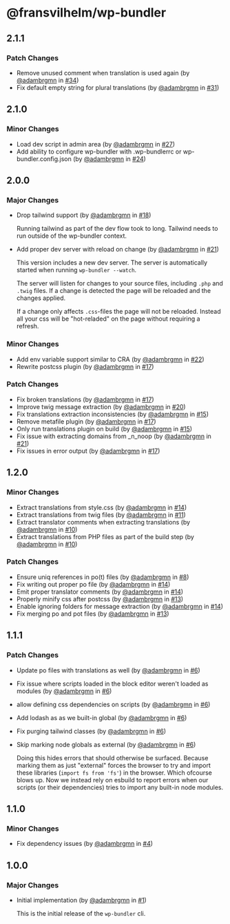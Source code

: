 # @fransvilhelm/wp-bundler

## 2.1.1

### Patch Changes

- Remove unused comment when translation is used again (by [@adambrgmn](https://github.com/adambrgmn) in [#34](https://github.com/adambrgmn/wp-bundler/pull/34))
- Fix default empty string for plural translations (by [@adambrgmn](https://github.com/adambrgmn) in [#31](https://github.com/adambrgmn/wp-bundler/pull/31))

## 2.1.0

### Minor Changes

- Load dev script in admin area (by [@adambrgmn](https://github.com/adambrgmn) in [#27](https://github.com/adambrgmn/wp-bundler/pull/27))
- Add ability to configure wp-bundler with .wp-bundlerrc or wp-bundler.config.json (by [@adambrgmn](https://github.com/adambrgmn) in [#24](https://github.com/adambrgmn/wp-bundler/pull/24))

## 2.0.0

### Major Changes

- Drop tailwind support (by [@adambrgmn](https://github.com/adambrgmn) in [#18](https://github.com/adambrgmn/wp-bundler/pull/18))

  Running tailwind as part of the dev flow took to long. Tailwind needs to run outside of the wp-bundler context.

- Add proper dev server with reload on change (by [@adambrgmn](https://github.com/adambrgmn) in [#21](https://github.com/adambrgmn/wp-bundler/pull/21))

  This version includes a new dev server. The server is automatically started when running `wp-bundler --watch`.

  The server will listen for changes to your source files, including `.php` and `.twig` files. If a change is detected the page will be reloaded and the changes applied.

  If a change only affects `.css`-files the page will not be reloaded. Instead all your css will be "hot-reladed" on the page without requiring a refresh.

### Minor Changes

- Add env variable support similar to CRA (by [@adambrgmn](https://github.com/adambrgmn) in [#22](https://github.com/adambrgmn/wp-bundler/pull/22))
- Rewrite postcss plugin (by [@adambrgmn](https://github.com/adambrgmn) in [#17](https://github.com/adambrgmn/wp-bundler/pull/17))

### Patch Changes

- Fix broken translations (by [@adambrgmn](https://github.com/adambrgmn) in [#17](https://github.com/adambrgmn/wp-bundler/pull/17))
- Improve twig message extraction (by [@adambrgmn](https://github.com/adambrgmn) in [#20](https://github.com/adambrgmn/wp-bundler/pull/20))
- Fix translations extraction inconsistencies (by [@adambrgmn](https://github.com/adambrgmn) in [#15](https://github.com/adambrgmn/wp-bundler/pull/15))
- Remove metafile plugin (by [@adambrgmn](https://github.com/adambrgmn) in [#17](https://github.com/adambrgmn/wp-bundler/pull/17))
- Only run translations plugin on build (by [@adambrgmn](https://github.com/adambrgmn) in [#15](https://github.com/adambrgmn/wp-bundler/pull/15))
- Fix issue with extracting domains from \_n_noop (by [@adambrgmn](https://github.com/adambrgmn) in [#21](https://github.com/adambrgmn/wp-bundler/pull/21))
- Fix issues in error output (by [@adambrgmn](https://github.com/adambrgmn) in [#17](https://github.com/adambrgmn/wp-bundler/pull/17))

## 1.2.0

### Minor Changes

- Extract translations from style.css (by [@adambrgmn](https://github.com/adambrgmn) in [#14](https://github.com/adambrgmn/wp-bundler/pull/14))
- Extract translations from twig files (by [@adambrgmn](https://github.com/adambrgmn) in [#11](https://github.com/adambrgmn/wp-bundler/pull/11))
- Extract translator comments when extracting translations (by [@adambrgmn](https://github.com/adambrgmn) in [#10](https://github.com/adambrgmn/wp-bundler/pull/10))
- Extract translations from PHP files as part of the build step (by [@adambrgmn](https://github.com/adambrgmn) in [#10](https://github.com/adambrgmn/wp-bundler/pull/10))

### Patch Changes

- Ensure uniq references in po(t) files (by [@adambrgmn](https://github.com/adambrgmn) in [#8](https://github.com/adambrgmn/wp-bundler/pull/8))
- Fix writing out proper po file (by [@adambrgmn](https://github.com/adambrgmn) in [#14](https://github.com/adambrgmn/wp-bundler/pull/14))
- Emit proper translator comments (by [@adambrgmn](https://github.com/adambrgmn) in [#14](https://github.com/adambrgmn/wp-bundler/pull/14))
- Properly minify css after postcss (by [@adambrgmn](https://github.com/adambrgmn) in [#13](https://github.com/adambrgmn/wp-bundler/pull/13))
- Enable ignoring folders for message extraction (by [@adambrgmn](https://github.com/adambrgmn) in [#14](https://github.com/adambrgmn/wp-bundler/pull/14))
- Fix merging po and pot files (by [@adambrgmn](https://github.com/adambrgmn) in [#13](https://github.com/adambrgmn/wp-bundler/pull/13))

## 1.1.1

### Patch Changes

- Update po files with translations as well (by [@adambrgmn](https://github.com/adambrgmn) in [#6](https://github.com/adambrgmn/wp-bundler/pull/6))
- Fix issue where scripts loaded in the block editor weren't loaded as modules (by [@adambrgmn](https://github.com/adambrgmn) in [#6](https://github.com/adambrgmn/wp-bundler/pull/6))
- allow defining css dependencies on scripts (by [@adambrgmn](https://github.com/adambrgmn) in [#6](https://github.com/adambrgmn/wp-bundler/pull/6))
- Add lodash as as we built-in global (by [@adambrgmn](https://github.com/adambrgmn) in [#6](https://github.com/adambrgmn/wp-bundler/pull/6))
- Fix purging tailwind classes (by [@adambrgmn](https://github.com/adambrgmn) in [#6](https://github.com/adambrgmn/wp-bundler/pull/6))
- Skip marking node globals as external (by [@adambrgmn](https://github.com/adambrgmn) in [#6](https://github.com/adambrgmn/wp-bundler/pull/6))

  Doing this hides errors that should otherwise be surfaced. Because marking them as just "external" forces the browser to try and import these libraries (`import fs from 'fs'`) in the browser. Which ofcourse blows up. Now we instead rely on esbuild to report errors when our scripts (or their dependencies) tries to import any built-in node modules.

## 1.1.0

### Minor Changes

- Fix dependency issues (by [@adambrgmn](https://github.com/adambrgmn) in [#4](https://github.com/adambrgmn/wp-bundler/pull/4))

## 1.0.0

### Major Changes

- Initial implementation (by [@adambrgmn](https://github.com/adambrgmn) in [#1](https://github.com/adambrgmn/wp-bundler/pull/1))

  This is the initial release of the `wp-bundler` cli.
